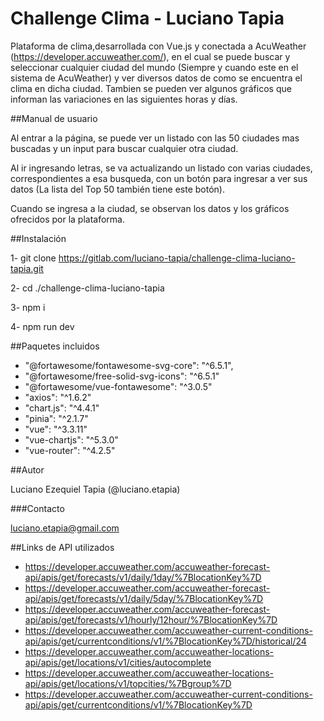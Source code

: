 # Challenge Clima - Luciano Tapia

Plataforma de clima,desarrollada con Vue.js y conectada a AcuWeather (https://developer.accuweather.com/), en el cual se puede buscar y seleccionar cualquier ciudad del mundo (Siempre y cuando este en el sistema de AcuWeather) y ver diversos datos de como se encuentra el clima en dicha ciudad. Tambien se pueden ver algunos gráficos que informan las variaciones en las siguientes horas y días.

##Manual de usuario

Al entrar a la página, se puede ver un listado con las 50 ciudades mas buscadas y un input para buscar cualquier otra ciudad.

Al ir ingresando letras, se va actualizando un listado con varias ciudades, correspondientes a esa busqueda, con un botón para ingresar a ver sus datos (La lista del Top 50 también tiene este botón).

Cuando se ingresa a la ciudad, se observan los datos y los gráficos ofrecidos por la plataforma.

##Instalación

1- git clone https://gitlab.com/luciano-tapia/challenge-clima-luciano-tapia.git

2- cd ./challenge-clima-luciano-tapia

3- npm i

4- npm run dev

##Paquetes incluidos

- "@fortawesome/fontawesome-svg-core": "^6.5.1",
- "@fortawesome/free-solid-svg-icons": "^6.5.1"
- "@fortawesome/vue-fontawesome": "^3.0.5"
- "axios": "^1.6.2"
- "chart.js": "^4.4.1"
- "pinia": "^2.1.7"
- "vue": "^3.3.11"
- "vue-chartjs": "^5.3.0"
- "vue-router": "^4.2.5"

##Autor

Luciano Ezequiel Tapia (@luciano.etapia)

###Contacto

luciano.etapia@gmail.com

##Links de API utilizados

- https://developer.accuweather.com/accuweather-forecast-api/apis/get/forecasts/v1/daily/1day/%7BlocationKey%7D
- https://developer.accuweather.com/accuweather-forecast-api/apis/get/forecasts/v1/daily/5day/%7BlocationKey%7D
- https://developer.accuweather.com/accuweather-forecast-api/apis/get/forecasts/v1/hourly/12hour/%7BlocationKey%7D
- https://developer.accuweather.com/accuweather-current-conditions-api/apis/get/currentconditions/v1/%7BlocationKey%7D/historical/24
- https://developer.accuweather.com/accuweather-locations-api/apis/get/locations/v1/cities/autocomplete
- https://developer.accuweather.com/accuweather-locations-api/apis/get/locations/v1/topcities/%7Bgroup%7D
- https://developer.accuweather.com/accuweather-current-conditions-api/apis/get/currentconditions/v1/%7BlocationKey%7D

